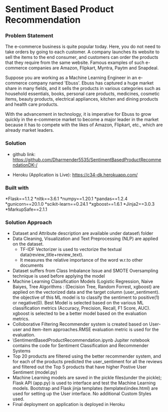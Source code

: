 # Sentiment Based Product Recommendation

### Problem Statement

The e-commerce business is quite popular today. Here, you do not need to take orders by going to each customer. A company launches its website to sell the items to the end consumer, and customers can order the products that they require from the same website. Famous examples of such e-commerce companies are Amazon, Flipkart, Myntra, Paytm and Snapdeal.

 Suppose you are working as a Machine Learning Engineer in an e-commerce company named 'Ebuss'. Ebuss has captured a huge market share in many fields, and it sells the products in various categories such as household essentials, books, personal care products, medicines, cosmetic items, beauty products, electrical appliances, kitchen and dining products and health care products.

 With the advancement in technology, it is imperative for Ebuss to grow quickly in the e-commerce market to become a major leader in the market because it has to compete with the likes of Amazon, Flipkart, etc., which are already market leaders.

### Solution

* github link: https://github.com/Dharmender5535/SentimentBasedProductRecommendationDK-/

* Heroku (Application is Live): https://c34-dk.herokuapp.com/

### Built with

*Flask==1.1.2
*nltk==3.6.1
*numpy==1.20.1
*pandas==1.2.4
*gunicorn==20.1.0
*scikit-learn==0.24.1
*xgboost==1.6.1
*Jinja2==3.0.3
*MarkupSafe==2.1.1

### Solution Approach

* Dataset and Attribute description are available under dataset\ folder
* Data Cleaning, Visualization and Text Preprocessing (NLP) are applied on the dataset. 
  - TF-IDF Vectorizer is used to vectorize the textual data(review_title+review_text). 
  - It measures the relative importance of the word w.r.to other documents
* Dataset suffers from Class Imbalance Issue and SMOTE Oversampling technique is used before applying the model
* Machine Learning Classification Models (Logistic Regression, Naive Baiyes, Tree Algorithms : (Decision Tree, Random Forrest, xgboost) are applied on the vectorized data and the target column (user_sentiment). the objective of this ML model is to classify the sentiment to positive(1) or negative(0). Best Model is selected based on the various ML classification metrics (Accuracy, Precision, Recall, F1 Score, AUC). xgboost is selected to be a better model based on the evaluation metrics.
*  Colloborative Filtering Recommender system is created based on User-user and item-item approaches.RMSE evaluation metric is used for the evaluation.
*  \SentimentBasedProductRecommendation.ipynb Jupiter notebook contains the code for Sentiment Classification and Recommender Systems
*  Top 20 products are filtered using the better recommender system, and for each of the products predicted the user_sentiment for all the reviews and filtered out the Top 5 products that have higher Postive User Sentiment (model.py)
*  Machine Learning models are saved in the pickle files(under the pickle\); Flask API (app.py) is used to interface and test the Machine Learning models. Bootstrap and Flask jinja templates (templates\index.html) are used for setting up the User interface. No additional Custom Styles used.
*  Final deployment on application is deployed in Heroku 




